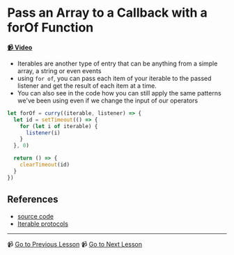 # Pass an Array to a Callback with a forOf Function

**[📹 Video](https://egghead.io/lessons/egghead-pass-an-array-to-a-callback-with-a-forof-function)**

- Iterables are another type of entry that can be anything from a simple array, a string or even events
- using `for of`, you can pass each item of your iterable to the passed listener and get the result of each item at a time.
- You can also see in the code how you can still apply the same patterns we've been using even if we change the input of our operators

```javascript
let forOf = curry((iterable, listener) => {
  let id = setTimeout(() => {
    for (let i of iterable) {
      listener(i)
    }
  }, 0)

  return () => {
    clearTimeout(id)
  }
})
```

## References

- [source code](https://github.com/johnlindquist/crafting-functions/blob/for-of/src/index.js)
- [Iterable protocols](https://developer.mozilla.org/en-US/docs/Web/JavaScript/Reference/Iteration_protocols)

---

📹 [Go to Previous Lesson](https://egghead.io/lessons/egghead-create-a-buffer-to-pair-values-together-with-zip)
📹 [Go to Next Lesson](https://egghead.io/lessons/egghead-pass-a-done-symbol-when-an-async-function-is-done)
